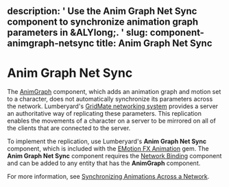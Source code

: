 description: ' Use the Anim Graph Net Sync component to synchronize animation graph
  parameters in &ALYlong;. '
slug: component-animgraph-netsync
title: Anim Graph Net Sync
---
# Anim Graph Net Sync<a name="component-animgraph-netsync"></a>

The [AnimGraph](component-animgraph.md) component, which adds an animation graph and motion set to a character, does not automatically synchronize its parameters across the network\. Lumberyard's [GridMate networking system](network-intro.md) provides a server an authoritative way of replicating these parameters\. This replication enables the movements of a character on a server to be mirrored on all of the clients that are connected to the server\. 

To implement the replication, use Lumberyard's **Anim Graph Net Sync** component, which is included with the [EMotion FX Animation](gems-system-gem-emotionfx-animation.md) gem\. The **Anim Graph Net Sync** component requires the [Network Binding](component-network-binding.md) component and can be added to any entity that has the **AnimGraph** component\.

For more information, see [Synchronizing Animations Across a Network](network-synchronizing-animation.md)\.